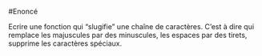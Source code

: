 #Enoncé

Ecrire une fonction qui “slugifie” une chaîne de caractères. C’est à dire qui remplace les majuscules par des minuscules, les espaces par des tirets, supprime les caractères spéciaux.
